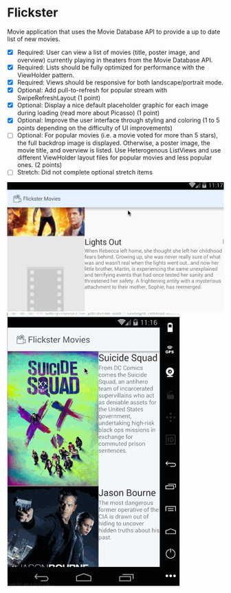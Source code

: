 # Flickster

Movie application that uses the Movie Database API to provide a up to date list of new movies.

 * [x] Required: User can view a list of movies (title, poster image, and overview) currently playing in theaters from the Movie Database API.
 * [x] Required: Lists should be fully optimized for performance with the ViewHolder pattern.
 * [x] Required: Views should be responsive for both landscape/portrait mode.
 * [x] Optional: Add pull-to-refresh for popular stream with SwipeRefreshLayout (1 point)
 * [x] Optional: Display a nice default placeholder graphic for each image during loading (read more about Picasso) (1 point)
 * [x] Optional: Improve the user interface through styling and coloring (1 to 5 points depending on the difficulty of UI improvements)
 * [ ] Optional: For popular movies (i.e. a movie voted for more than 5 stars), the full backdrop image is displayed. Otherwise, a poster image, the movie title, and overview is listed. Use Heterogenous ListViews and use different ViewHolder layout files for popular movies and less popular ones. (2 points)
 * [ ] Stretch: Did not complete optional stretch items

 ![Video Walkthrough](https://github.com/terraoldham/Flickster/blob/master/Flickster%20Movie%20Landscape.gif)
 ![Video Walkthrough](https://github.com/terraoldham/Flickster/blob/ad384786807632bb1c2fb9803435b2628853ed1d/Flickster%20Movie.gif)

